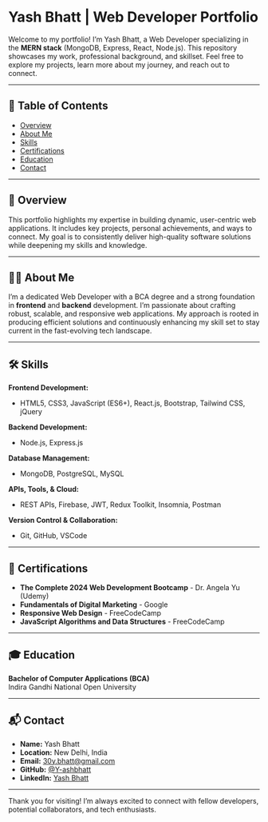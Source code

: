 # Yash Bhatt | Web Developer Portfolio

Welcome to my portfolio! I’m Yash Bhatt, a Web Developer specializing in the **MERN stack** (MongoDB, Express, React, Node.js). This repository showcases my work, professional background, and skillset. Feel free to explore my projects, learn more about my journey, and reach out to connect.

---

## 📑 Table of Contents
- [Overview](#overview)
- [About Me](#about-me)
- [Skills](#skills)
- [Certifications](#certifications)
- [Education](#education)
- [Contact](#contact)

---

## 📖 Overview
This portfolio highlights my expertise in building dynamic, user-centric web applications. It includes key projects, personal achievements, and ways to connect. My goal is to consistently deliver high-quality software solutions while deepening my skills and knowledge.

---

## 👨‍💻 About Me
I’m a dedicated Web Developer with a BCA degree and a strong foundation in **frontend** and **backend** development. I’m passionate about crafting robust, scalable, and responsive web applications. My approach is rooted in producing efficient solutions and continuously enhancing my skill set to stay current in the fast-evolving tech landscape.

---

## 🛠️ Skills

**Frontend Development:**
- HTML5, CSS3, JavaScript (ES6+), React.js, Bootstrap, Tailwind CSS, jQuery

**Backend Development:**
- Node.js, Express.js

**Database Management:**
- MongoDB, PostgreSQL, MySQL

**APIs, Tools, & Cloud:**
- REST APIs, Firebase, JWT, Redux Toolkit, Insomnia, Postman

**Version Control & Collaboration:**
- Git, GitHub, VSCode

---


## 📜 Certifications
- **The Complete 2024 Web Development Bootcamp** - Dr. Angela Yu (Udemy)
- **Fundamentals of Digital Marketing** - Google
- **Responsive Web Design** - FreeCodeCamp
- **JavaScript Algorithms and Data Structures** - FreeCodeCamp

---

## 🎓 Education
**Bachelor of Computer Applications (BCA)**  
Indira Gandhi National Open University

---

## 📬 Contact

- **Name:** Yash Bhatt
- **Location:** New Delhi, India
- **Email:** [30y.bhatt@gmail.com](mailto:30y.bhatt@gmail.com)
- **GitHub:** [@Y-ashbhatt](https://github.com/Y-ashbhatt)
- **LinkedIn:** [Yash Bhatt](http://www.linkedin.com/in/yashbhatt30)

---

Thank you for visiting! I’m always excited to connect with fellow developers, potential collaborators, and tech enthusiasts.

